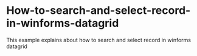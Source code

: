 # How-to-search-and-select-record-in-winforms-datagrid
This example explains about how to search and select record in winforms datagrid
